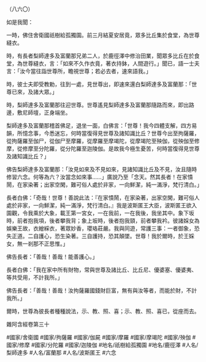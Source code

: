 （八六〇）

如是我聞：

一時，佛住舍衛國祇樹給孤獨園。前三月結夏安居竟，眾多比丘集於食堂，為世尊縫衣。

時，有長者梨師達多及富蘭那兄弟二人，於鹿徑澤中修治田業，聞眾多比丘在於食堂，為世尊縫衣，言：「如來不久作衣竟，著衣持鉢，人間遊行。」聞已，語一士夫言：「汝今當往詣世尊所，瞻視世尊；若必去者，速來語我。」

時，彼士夫即受教勅，往到一處，見世尊出，即速來還白梨師達多及富蘭那：「世尊已來，及諸大眾。」

時，梨師達多及富蘭那往迎世尊。世尊遙見梨師達多及富蘭那隨路而來，即出路邊，敷尼師壇，正身端坐。

梨師達多及富蘭那稽首佛足，退坐一面，白佛言：「世尊！我今四體支解，四方易韻，所憶念事，今悉迷忘，何時當復得見世尊及諸知識比丘？世尊今出至拘薩羅，從拘薩羅至伽尸，從伽尸至摩羅，從摩羅至摩竭陀，從摩竭陀至殃伽，從殃伽至修摩，從修摩至分陀羅，從分陀羅至迦陵伽。是故我今極生憂苦，何時當復得見世尊及諸知識比丘？」

佛告梨師達多及富蘭那：「汝見如來及不見如來，見諸知識比丘及不見，汝且隨時修習六念。何等為六？汝當念如來事……」廣說乃至「念天。然其長者！在家憒鬧，在家染著；出家空閑，難可俗人處於非家，一向鮮潔，純一滿淨，梵行清白。」

長者白佛：「奇哉！世尊！善說此法：『在家憒鬧，在家染著，出家空閑，難可俗人處於非家，一向鮮潔，純一滿淨，梵行清白。』我是波斯匿王大臣，波斯匿王欲入園觀，令我乘於大象，載王第一宮女，一在我前，一在我後，我坐其中。象下坂時，前者抱我項，後者攀我背；象上坂時，後者抱我頸，前者攀我衿。彼諸婇女為娛樂王故，衣繒綵衣，著眾妙香，瓔珞莊嚴。我與同遊，常護三事：一者御象，恐失正道。二自護心，恐生染著。三自護持，恐其顛墜。世尊！我於爾時，於王婇女，無一剎那不正思惟。」

佛告長者：「善哉！善哉！能善護心。」

長者白佛：「我在家中所有財物，常與世尊及諸比丘、比丘尼、優婆塞、優婆夷、等共受用，不計我所。」

佛告長者：「善哉！善哉！汝拘薩羅國錢財巨富，無有與汝等者，而能於財，不計我所。」

爾時，世尊為彼長者種種說法，示、教、照、喜；示、教、照、喜已，從座而去。

雜阿含經卷第三十

#國家/舍衛國
#國家/拘薩羅
#國家/伽屍
#國家/摩羅
#國家/摩竭陀
#國家/殃伽
#國家/修摩
#國家/分陀羅
#國家/迦陵伽
#地名/祇樹給孤獨園
#地名/鹿徑澤
#人名/梨師達多
#人名/富蘭那
#人名/波斯匿王
#六念
